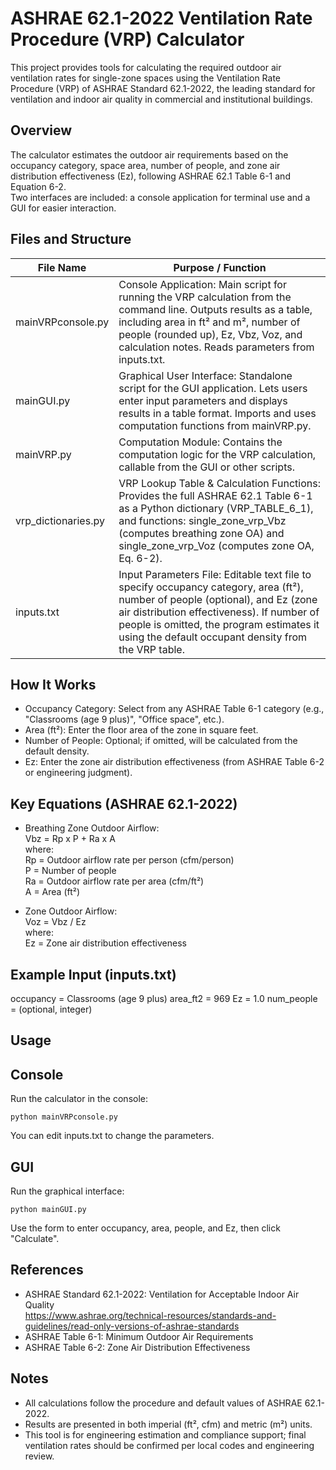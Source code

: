 ASHRAE 62.1-2022 Ventilation Rate Procedure (VRP) Calculator
===========================================================

This project provides tools for calculating the required outdoor air ventilation rates for single-zone spaces using the Ventilation Rate Procedure (VRP) of ASHRAE Standard 62.1-2022, the leading standard for ventilation and indoor air quality in commercial and institutional buildings.

Overview
--------

The calculator estimates the outdoor air requirements based on the occupancy category, space area, number of people, and zone air distribution effectiveness (Ez), following ASHRAE 62.1 Table 6-1 and Equation 6-2.  
Two interfaces are included: a console application for terminal use and a GUI for easier interaction.

Files and Structure
-------------------

File Name             | Purpose / Function
--------------------- | ------------------------------------------------------------
mainVRPconsole.py     | Console Application: Main script for running the VRP calculation from the command line. Outputs results as a table, including area in ft² and m², number of people (rounded up), Ez, Vbz, Voz, and calculation notes. Reads parameters from inputs.txt.
mainGUI.py            | Graphical User Interface: Standalone script for the GUI application. Lets users enter input parameters and displays results in a table format. Imports and uses computation functions from mainVRP.py.
mainVRP.py            | Computation Module: Contains the computation logic for the VRP calculation, callable from the GUI or other scripts.
vrp_dictionaries.py   | VRP Lookup Table & Calculation Functions: Provides the full ASHRAE 62.1 Table 6-1 as a Python dictionary (VRP_TABLE_6_1), and functions: single_zone_vrp_Vbz (computes breathing zone OA) and single_zone_vrp_Voz (computes zone OA, Eq. 6-2).
inputs.txt            | Input Parameters File: Editable text file to specify occupancy category, area (ft²), number of people (optional), and Ez (zone air distribution effectiveness). If number of people is omitted, the program estimates it using the default occupant density from the VRP table.

How It Works
------------

- Occupancy Category: Select from any ASHRAE Table 6-1 category (e.g., "Classrooms (age 9 plus)", "Office space", etc.).
- Area (ft²): Enter the floor area of the zone in square feet.
- Number of People: Optional; if omitted, will be calculated from the default density.
- Ez: Enter the zone air distribution effectiveness (from ASHRAE Table 6-2 or engineering judgment).

Key Equations (ASHRAE 62.1-2022)
--------------------------------

- Breathing Zone Outdoor Airflow:  
  Vbz = Rp x P + Ra x A  
    where:  
    Rp = Outdoor airflow rate per person (cfm/person)  
    P  = Number of people  
    Ra = Outdoor airflow rate per area (cfm/ft²)  
    A  = Area (ft²)

- Zone Outdoor Airflow:  
  Voz = Vbz / Ez  
    where:  
    Ez = Zone air distribution effectiveness

Example Input (inputs.txt)
--------------------------

occupancy = Classrooms (age 9 plus)
area_ft2 = 969
Ez = 1.0
num_people = (optional, integer)

Usage
-----

Console
-------

Run the calculator in the console:

    python mainVRPconsole.py

You can edit inputs.txt to change the parameters.

GUI
---

Run the graphical interface:

    python mainGUI.py

Use the form to enter occupancy, area, people, and Ez, then click "Calculate".

References
----------

- ASHRAE Standard 62.1-2022: Ventilation for Acceptable Indoor Air Quality  
  https://www.ashrae.org/technical-resources/standards-and-guidelines/read-only-versions-of-ashrae-standards
- ASHRAE Table 6-1: Minimum Outdoor Air Requirements
- ASHRAE Table 6-2: Zone Air Distribution Effectiveness

Notes
-----

- All calculations follow the procedure and default values of ASHRAE 62.1-2022.
- Results are presented in both imperial (ft², cfm) and metric (m²) units.
- This tool is for engineering estimation and compliance support; final ventilation rates should be confirmed per local codes and engineering review.



